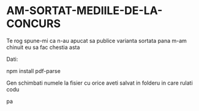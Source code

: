 # AM-SORTAT-MEDIILE-DE-LA-CONCURS
Te rog spune-mi ca n-au apucat sa publice varianta sortata pana m-am chinuit eu sa fac chestia asta 

Dati:

npm install pdf-parse




Gen schimbati numele la fisier cu orice aveti salvat in folderu in care rulati codu















































pa
